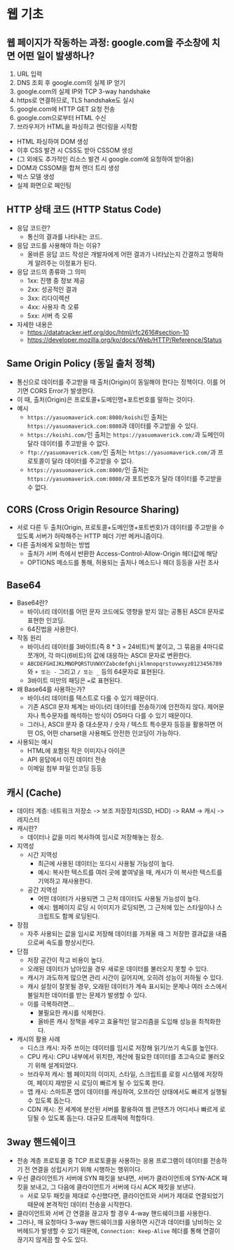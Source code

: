 # 웹 기초

## 웹 페이지가 작동하는 과정: google.com을 주소창에 치면 어떤 일이 발생하나?
1. URL 입력
2. DNS 조회 후 google.com의 실제 IP 얻기
3. google.com의 실제 IP와 TCP 3-way handshake
4. https로 연결하므로, TLS handshake도 실시
5. google.com에 HTTP GET 요청 전송
6. google.com으로부터 HTML 수신
7. 브라우저가 HTML을 파싱하고 렌더링을 시작함
  - HTML 파싱하여 DOM 생성
  - 이후 CSS 발견 시 CSS도 받아 CSSOM 생성
  - (그 외에도 추가적인 리소스 발견 시 google.com에 요청하여 받아옴)
  - DOM과 CSSOM을 합쳐 렌더 트리 생성
  - 박스 모델 생성
  - 실제 화면으로 페인팅

## HTTP 상태 코드 (HTTP Status Code)
- 응답 코드란?
  - 통신의 결과를 나타내는 코드.
- 응답 코드를 사용해야 하는 이유?
  - 올바른 응답 코드 작성은 개발자에게 어떤 결과가 나타났는지 간결하고 명확하게 알려주는 이정표가 된다.
- 응답 코드의 종류와 그 의미
  - 1xx: 진행 중 정보 제공
  - 2xx: 성공적인 결과
  - 3xx: 리다이렉션
  - 4xx: 사용자 측 오류
  - 5xx: 서버 측 오류
- 자세한 내용은
  - https://datatracker.ietf.org/doc/html/rfc2616#section-10
  - https://developer.mozilla.org/ko/docs/Web/HTTP/Reference/Status

## Same Origin Policy (동일 출처 정책)
- 통신으로 데이터를 주고받을 때 출처(Origin)이 동일해야 한다는 정책이다. 이를 어기면 CORS Error가 발생한다.
- 이 때, 출처(Origin)은 프로토콜+도메인명+포트번호를 말하는 것이다.
- 예시
  - `https://yasuomaverick.com:8080/koishi`인 출처는 `https://yasuomaverick.com:8080`과 데이터를 주고받을 수 있다.
  - `https://koishi.com/`인 출처는 `https://yasuomaverick.com/`과 도메인이 달라 데이터를 주고받을 수 없다.
  - `ftp://yasuomaverick.com/`인 출처는 `https://yasuomaverick.com/`과 프로토콜이 달라 데이터를 주고받을 수 없다.
  - `https://yasuomaverick.com:8000/`인 출처는 `https://yasuomaverick.com:8080/`과 포트번호가 달라 데이터를 주고받을 수 없다.

## CORS (Cross Origin Resource Sharing)
- 서로 다른 두 출처(Origin, 프로토콜+도메인명+포트번호)가 데이터를 주고받을 수 있도록 서버가 허락해주는 HTTP 헤더 기반 메커니즘이다.
- 다른 출처에게 요청하는 방법
  - 출처가 서버 측에서 반환한 Access-Control-Allow-Origin 헤더값에 해당
  - OPTIONS 메소드를 통해, 허용되는 출처나 메소드나 헤더 등등을 사전 조사

## Base64
- Base64란?
  - 바이너리 데이터를 어떤 문자 코드에도 영향을 받지 않는 공통된 ASCII 문자로 표현한 인코딩.
  - 64진법을 사용한다.
- 작동 원리
  - 바이너리 데이터를 3바이트(즉 8 * 3 = 24비트)씩 붙이고, 그 묶음을 4마디로 쪼개어, 각 마디(6비트)의 값에 대응하는 ASCII 문자로 변환한다.
  - `ABCDEFGHIJKLMNOPQRSTUVWXYZabcdefghijklmnopqrstuvwxyz0123456789`와 `+ 또는 -` 그리고 `/ 또는 _` 등의 64문자로 표현된다.
  - 3바이트 미만의 패딩은 `=`로 표현된다.
- 왜 Base64를 사용하는가?
  - 바이너리 데이터를 텍스트로 다룰 수 있기 때문이다.
  - 기존 ASCII 문자 체계는 바이너리 데이터를 전송하기에 안전하지 않다. 제어문자나 특수문자를 해석하는 방식이 OS마다 다를 수 있기 때문이다.
  - 그러나, ASCII 문자 중 대소문자 / 숫자 / 텍스트 특수문자 등등을 활용하면 어떤 OS, 어떤 charset을 사용해도 안전한 인코딩이 가능하다. 
- 사용되는 예시
  - HTML에 포함된 작은 이미지나 아이콘
  - API 응답에서 이진 데이터 전송
  - 이메일 첨부 파일 인코딩 등등

## 캐시 (Cache)
- 데이터 계층: 네트워크 저장소 -> 보조 저장장치(SSD, HDD) -> RAM -> 캐시 -> 레지스터
- 캐시란?
  - 데이터나 값을 미리 복사하여 임시로 저장해놓는 장소.
- 지역성
  - 시간 지역성
    - 최근에 사용된 데이터는 또다시 사용될 가능성이 높다.
    - 예시: 복사한 텍스트를 여러 곳에 붙여넣을 때, 캐시가 이 복사한 텍스트를 기억하고 재사용한다.
  - 공간 지역성
    - 어떤 데이터가 사용되면 그 근처 데이터도 사용될 가능성이 높다.
    - 예시: 웹페이지 로딩 시 이미지가 로딩되면, 그 근처에 있는 스타일이나 스크립트도 함께 로딩된다.
- 장점
  - 자주 사용되는 값을 임시로 저장해 데이터를 가져올 때 그 저장한 결과값을 내줌으로써 속도를 향상시킨다.
- 단점
  - 저장 공간이 작고 비용이 높다.
  - 오래된 데이터가 남아있을 경우 새로운 데이터를 불러오지 못할 수 있다.
  - 캐시가 과도하게 많으면 관리 시간이 길어지며, 오히려 성능이 저하될 수 있다.
  - 캐시 설정이 잘못될 경우, 오래된 데이터가 계속 표시되는 문제나 여러 소스에서 불일치한 데이터를 받는 문제가 발생할 수 있다.
  - 이를 극복하려면...
    - 불필요한 캐시를 삭제한다.
    - 올바른 캐시 정책을 세우고 효율적인 알고리즘을 도입해 성능을 최적화한다.
- 캐시의 활용 사례
  - 디스크 캐시: 자주 쓰이는 데이터를 임시로 저장해 읽기/쓰기 속도를 높인다.
  - CPU 캐시: CPU 내부에서 위치한, 계산에 필요한 데이터를 초고속으로 불러오기 위해 설계되었다.
  - 브라우저 캐시: 웹 페이지의 이미지, 스타일, 스크립트를 로컬 시스템에 저장하여, 페이지 재방문 시 로딩이 빠르게 될 수 있도록 한다.
  - 앱 캐시: 스마트폰 앱이 데이터를 캐싱하여, 오프라인 상태에서도 빠르게 실행될 수 있도록 돕는다.
  - CDN 캐시: 전 세계에 분산된 서버를 활용하여 웹 콘텐츠가 어디서나 빠르게 로딩될 수 있도록 돕는다. 대규모 트래픽에 적합하다.

## 3way 핸드쉐이크
- 전송 계층 프로토콜 중 TCP 프로토콜을 사용하는 응용 프로그램이 데이터를 전송하기 전 연결을 성립시키기 위해 시행하는 행위이다.
- 우선 클라이언트가 서버에 SYN 패킷을 보내면, 서버가 클라이언트에 SYN-ACK 패킷을 보내고, 그 다음에 클라이언트가 서버에 다시 ACK 패킷을 보낸다.
  - 서로 모두 패킷을 제대로 수신했다면, 클라이언트와 서버가 제대로 연결되었기 때문에 본격적인 데이터 전송을 시작한다.
- 클라이언트와 서버 간 연결을 끊고자 할 경우 4-way 핸드쉐이크를 사용한다.
- 그러나, 매 요청마다 3-way 핸드쉐이크를 사용하면 시간과 데이터를 낭비하는 오버헤드가 발생할 수 있기 때문에, `Connection: Keep-Alive` 헤더를 통해 연결이 끊기지 않게끔 할 수도 있다.

